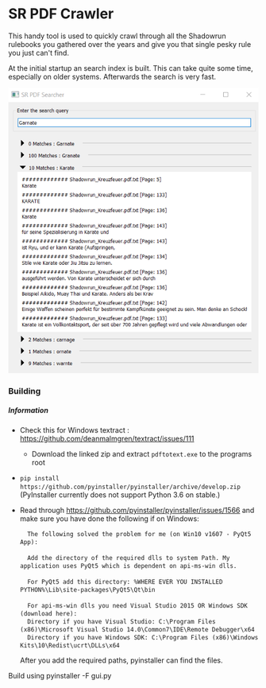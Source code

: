 
# SR PDF Crawler
This handy tool is used to quickly crawl through all the Shadowrun rulebooks you gathered over the years and give you that single pesky rule you just can't find.

At the initial startup an search index is built. This can take quite some time, especially on older systems. Afterwards the search is very fast.

![Screenshot of the first Release](screen.png)

### Building

##### Information
- Check this for Windows textract : https://github.com/deanmalmgren/textract/issues/111
  - Download the linked zip and extract `pdftotext.exe` to the programs root 
- `pip install https://github.com/pyinstaller/pyinstaller/archive/develop.zip` (PyInstaller currently does not support Python 3.6 on stable.)
- Read through https://github.com/pyinstaller/pyinstaller/issues/1566 and make sure you have done the following if on Windows:

        The following solved the problem for me (on Win10 v1607 - PyQt5 App):

        Add the directory of the required dlls to system Path. My application uses PyQt5 which is dependent on api-ms-win dlls.

        For PyQt5 add this directory: %WHERE EVER YOU INSTALLED PYTHON%\Lib\site-packages\PyQt5\Qt\bin

        For api-ms-win dlls you need Visual Studio 2015 OR Windows SDK (download here):
        Directory if you have Visual Studio: C:\Program Files (x86)\Microsoft Visual Studio 14.0\Common7\IDE\Remote Debugger\x64
        Directory if you have Windows SDK: C:\Program Files (x86)\Windows Kits\10\Redist\ucrt\DLLs\x64

    After you add the required paths, pyinstaller can find the files.
   
Build using pyinstaller -F gui.py
